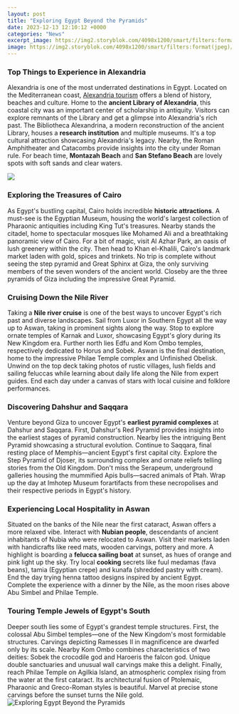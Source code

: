 ```yaml
---
layout: post
title: "Exploring Egypt Beyond the Pyramids"
date: 2023-12-13 12:10:12 +0000
categories: "News"
excerpt_image: https://img2.storyblok.com/4098x1200/smart/filters:format(jpeg)/f/53624/1400x430/dcd648f176/6-egyptian-wonders-beyond-the-pyramids.jpg
image: https://img2.storyblok.com/4098x1200/smart/filters:format(jpeg)/f/53624/1400x430/dcd648f176/6-egyptian-wonders-beyond-the-pyramids.jpg
---
```


### Top Things to Experience in Alexandria
Alexandria is one of the most underrated destinations in Egypt. Located on the Mediterranean coast, [Alexandria tourism](https://logurl.github.io/2024-01-06-u5fb7-u56fd-u65c5-u6e38-u671f-u95f4-u53ef-u80fd-u9047-u5230-u7684-u4e00-u4e9b-u95ee-u9898-u548c-u4f/) offers a blend of history, beaches and culture. Home to the **ancient Library of Alexandria**, this coastal city was an important center of scholarship in antiquity. Visitors can explore remnants of the Library and get a glimpse into Alexandria's rich past. 
The Bibliotheca Alexandrina, a modern reconstruction of the ancient Library, houses a **research institution** and multiple museums. It's a top cultural attraction showcasing Alexandria's legacy. Nearby, the Roman Amphitheater and Catacombs provide insights into the city under Roman rule. For beach time, **Montazah Beach** and **San Stefano Beach** are lovely spots with soft sands and clear waters.

![](https://i.ytimg.com/vi/1Z7GDQZs6Jg/hqdefault.jpg)
### Exploring the Treasures of Cairo
As Egypt's bustling capital, Cairo holds incredible **historic attractions**. A must-see is the Egyptian Museum, housing the world's largest collection of Pharaonic antiquities including King Tut's treasures. Nearby stands the citadel, home to spectacular mosques like Mohamed Ali and a breathtaking panoramic view of Cairo. 
For a bit of magic, visit Al Azhar Park, an oasis of lush greenery within the city. Then head to Khan el-Khalili, Cairo's landmark market laden with gold, spices and trinkets. No trip is complete without seeing the step pyramid and Great Sphinx at Giza, the only surviving members of the seven wonders of the ancient world. Closeby are the three pyramids of Giza including the impressive Great Pyramid.
### Cruising Down the Nile River
Taking a **Nile river cruise** is one of the best ways to uncover Egypt's rich past and diverse landscapes. Sail from Luxor in Southern Egypt all the way up to Aswan, taking in prominent sights along the way. Stop to explore ornate temples of Karnak and Luxor, showcasing Egypt's glory during its New Kingdom era. 
Further north lies Edfu and Kom Ombo temples, respectively dedicated to Horus and Sobek. Aswan is the final destination, home to the impressive Philae Temple complex and Unfinished Obelisk. Unwind on the top deck taking photos of rustic villages, lush fields and sailing feluccas while learning about daily life along the Nile from expert guides. End each day under a canvas of stars with local cuisine and folklore performances.
### Discovering Dahshur and Saqqara
Venture beyond Giza to uncover Egypt's **earliest pyramid complexes** at Dahshur and Saqqara. First, Dahshur's Red Pyramid provides insights into the earliest stages of pyramid construction. Nearby lies the intriguing Bent Pyramid showcasing a structural evolution. 
Continue to Saqqara, final resting place of Memphis—ancient Egypt's first capital city. Explore the Step Pyramid of Djoser, its surrounding complex and ornate reliefs telling stories from the Old Kingdom. Don't miss the Serapeum, underground galleries housing the mummified Apis bulls—sacred animals of Ptah. Wrap up the day at Imhotep Museum forartifacts from these necropolises and their respective periods in Egypt's history.
### Experiencing Local Hospitality in Aswan 
Situated on the banks of the Nile near the first cataract, Aswan offers a more relaxed vibe. Interact with **Nubian people**, descendants of ancient inhabitants of Nubia who were relocated to Aswan. Visit their markets laden with handicrafts like reed mats, wooden carvings, pottery and more. 
A highlight is boarding a **felucca sailing boat** at sunset, as hues of orange and pink light up the sky. Try local **cooking** secrets like fuul medamas (fava beans), tamia (Egyptian crepe) and kunafa (shredded pastry with cream). End the day trying henna tattoo designs inspired by ancient Egypt. Complete the experience with a dinner by the Nile, as the moon rises above Abu Simbel and Philae Temple.
### Touring Temple Jewels of Egypt's South
Deeper south lies some of Egypt's grandest temple structures. First, the colossal Abu Simbel temples—one of the New Kingdom's most formidable structures. Carvings depicting Ramesses II in magnificence are dwarfed only by its scale. 
Nearby Kom Ombo combines characteristics of two deities: Sobek the crocodile god and Haroeris the falcon god. Unique double sanctuaries and unusual wall carvings make this a delight. Finally, reach Philae Temple on Agilkia Island, an atmospheric complex rising from the water at the first cataract. Its architectural fusion of Ptolemaic, Pharaonic and Greco-Roman styles is beautiful. Marvel at precise stone carvings before the sunset turns the Nile gold.
![Exploring Egypt Beyond the Pyramids](https://img2.storyblok.com/4098x1200/smart/filters:format(jpeg)/f/53624/1400x430/dcd648f176/6-egyptian-wonders-beyond-the-pyramids.jpg)